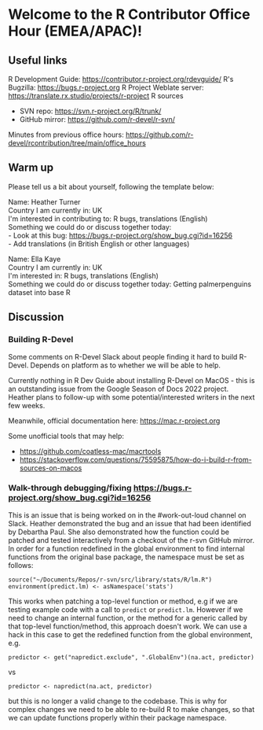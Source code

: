 # Welcome to the R Contributor Office Hour (EMEA/APAC)!

## Useful links

R Development Guide: https://contributor.r-project.org/rdevguide/
R's Bugzilla: https://bugs.r-project.org
R Project Weblate server: https://translate.rx.studio/projects/r-project
R sources 
  - SVN repo: https://svn.r-project.org/R/trunk/
  - GitHub mirror: https://github.com/r-devel/r-svn/

Minutes from previous office hours: https://github.com/r-devel/rcontribution/tree/main/office_hours

## Warm up

Please tell us a bit about yourself, following the template below:

Name: Heather Turner  
Country I am currently in: UK  
I'm interested in contributing to: R bugs, translations (English)  
Something we could do or discuss together today:   
    - Look at this bug: https://bugs.r-project.org/show_bug.cgi?id=16256  
    - Add translations (in British English or other languages)
    
Name: Ella Kaye  
Country I am currently in: UK  
I'm interested in: R bugs, translations (English)  
Something we could do or discuss together today: Getting palmerpenguins dataset into base R

## Discussion

### Building R-Devel

Some comments on R-Devel Slack about people finding it hard to build R-Devel. Depends on platform as to whether we will be able to help.

Currently nothing in R Dev Guide about installing R-Devel on MacOS - this is an outstanding issue from the Google Season of Docs 2022 project. Heather plans to follow-up with some potential/interested writers in the next few weeks.

Meanwhile, official documentation here: https://mac.r-project.org

Some unofficial tools that may help:
 - https://github.com/coatless-mac/macrtools
 - https://stackoverflow.com/questions/75595875/how-do-i-build-r-from-sources-on-macos

### Walk-through debugging/fixing https://bugs.r-project.org/show_bug.cgi?id=16256

This is an issue that is being worked on in the #work-out-loud channel on Slack. Heather demonstrated the bug and an issue that had been identified by Debartha Paul. She also demonstrated how the function could be patched and tested interactively from a checkout of the r-svn GitHub mirror. In order for a function redefined in the global environment to find internal functions from the original base package, the namespace must be set as follows:

```
source("~/Documents/Repos/r-svn/src/library/stats/R/lm.R")
environment(predict.lm) <- asNamespace('stats')
```

This works when patching a top-level function or method, e.g if we are testing example code with a call to `predict` or `predict.lm`. However if we need to change an internal function, or the method for a generic called by that top-level function/method, this approach doesn't work. We can use a hack in this case to get the redefined function from the global environment, e.g.
    
```
predictor <- get("napredict.exclude", ".GlobalEnv")(na.act, predictor)
```
vs

```
predictor <- napredict(na.act, predictor)
```
but this is no longer a valid change to the codebase. This is why for complex changes we need to be able to re-build R to make changes, so that we can update functions properly within their package namespace.


